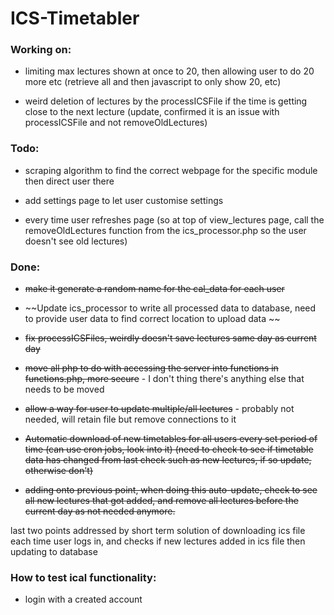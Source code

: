 # ICS-Timetabler

### Working on:

- limiting max lectures shown at once to 20, then allowing user to do 20 more etc (retrieve all and then javascript to only show 20, etc)

- weird deletion of lectures by the processICSFile if the time is getting close to the next lecture (update, confirmed it is an issue with processICSFile and not removeOldLectures)

### Todo:

- scraping algorithm to find the correct webpage for the specific module then direct user there

- add settings page to let user customise settings

- every time user refreshes page (so at top of view_lectures page, call the removeOldLectures function from the ics_processor.php so the user doesn't see old lectures)

### Done:

- ~~make it generate a random name for the cal_data for each user~~

- ~~Update ics_processor to write all processed data to database, need to provide user data to find correct location to upload data ~~

- ~~fix processICSFiles, weirdly doesn't save lectures same day as current day~~

- ~~move all php to do with accessing the server into functions in functions.php, more secure~~ - I don't thing there's anything else that needs to be moved

- ~~allow a way for user to update multiple/all lectures~~ - probably not needed, will retain file but remove connections to it

- ~~Automatic download of new timetables for all users every set period of time (can use cron jobs, look into it) (need to check to see if timetable data has changed from last check such as new lectures, if so update, otherwise don't)~~

- ~~adding onto previous point, when doing this auto-update, check to see all new lectures that got added, and remove all lectures before the current day as not needed anymore.~~

last two points addressed by short term solution of downloading ics file each time user logs in, and checks if new lectures added in ics file then updating to database


### How to test ical functionality:
- login with a created account

